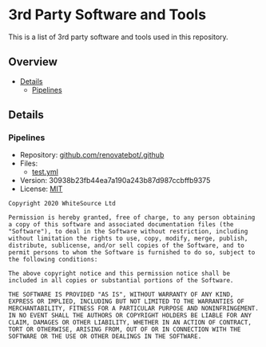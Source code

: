 # 3rd Party Software and Tools

This is a list of 3rd party software and tools used in this repository.

## Overview

<!-- START doctoc generated TOC please keep comment here to allow auto update -->
<!-- DON'T EDIT THIS SECTION, INSTEAD RE-RUN doctoc TO UPDATE -->
<!-- param::isNotitle::true:: -->

- [Details](#details)
  - [Pipelines](#pipelines)

<!-- END doctoc generated TOC please keep comment here to allow auto update -->

## Details

### Pipelines

- Repository: [github.com/renovatebot/.github](https://github.com/renovatebot/.github)
- Files:
  - [test.yml](https://github.com/renovatebot/.github/blob/30938b23fb44ea7a190a243b87d987ccbffb9375/.github/workflows/test.yml)
- Version: 30938b23fb44ea7a190a243b87d987ccbffb9375
- License: [MIT](https://github.com/renovatebot/.github/blob/30938b23fb44ea7a190a243b87d987ccbffb9375/LICENSE)

```text
Copyright 2020 WhiteSource Ltd

Permission is hereby granted, free of charge, to any person obtaining a copy of this software and associated documentation files (the "Software"), to deal in the Software without restriction, including without limitation the rights to use, copy, modify, merge, publish, distribute, sublicense, and/or sell copies of the Software, and to permit persons to whom the Software is furnished to do so, subject to the following conditions:

The above copyright notice and this permission notice shall be included in all copies or substantial portions of the Software.

THE SOFTWARE IS PROVIDED "AS IS", WITHOUT WARRANTY OF ANY KIND, EXPRESS OR IMPLIED, INCLUDING BUT NOT LIMITED TO THE WARRANTIES OF MERCHANTABILITY, FITNESS FOR A PARTICULAR PURPOSE AND NONINFRINGEMENT. IN NO EVENT SHALL THE AUTHORS OR COPYRIGHT HOLDERS BE LIABLE FOR ANY CLAIM, DAMAGES OR OTHER LIABILITY, WHETHER IN AN ACTION OF CONTRACT, TORT OR OTHERWISE, ARISING FROM, OUT OF OR IN CONNECTION WITH THE SOFTWARE OR THE USE OR OTHER DEALINGS IN THE SOFTWARE.
```
